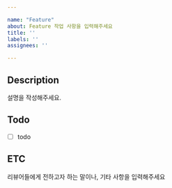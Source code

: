 ```yaml
---

name: "Feature"
about: Feature 작업 사항을 입력해주세요
title: ''
labels: ''
assignees: ''

---
```


## Description

설명을 작성해주세요.

## Todo

- [ ] todo

## ETC

리뷰어들에게 전하고자 하는 말이나, 기타 사항을 입력해주세요
